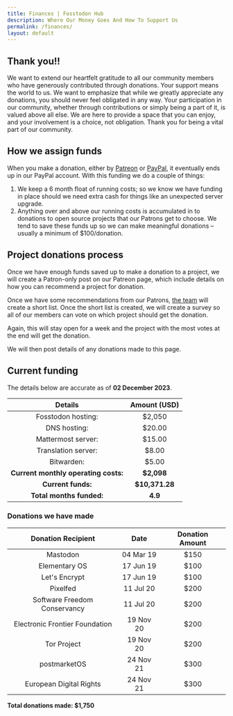 ```yaml
---
title: Finances | Fosstodon Hub
description: Where Our Money Goes And How To Support Us 
permalink: /finances/
layout: default
---
```

## Thank you!! 

We want to extend our heartfelt gratitude to all our community members who have generously contributed through donations. Your support means the world to us. We want to emphasize that while we greatly appreciate any donations, you should never feel obligated in any way. Your participation in our community, whether through contributions or simply being a part of it, is valued above all else. We are here to provide a space that you can enjoy, and your involvement is a choice, not obligation. Thank you for being a vital part of our community.

## How we assign funds

When you make a donation, either by [Patreon](https://patreon.com/fosstodon) or [PayPal](https://paypal.me/fosstodonorg), it eventually ends up in our PayPal account. With this funding we do a couple of things:

1.  We keep a 6 month float of running costs; so we know we have funding in place should we need extra cash for things like an unexpected server upgrade.
2.  Anything over and above our running costs is accumulated in to donations to open source projects that our Patrons get to choose. We tend to save these funds up so we can make meaningful donations – usually a minimum of $100/donation.

## Project donations process

Once we have enough funds saved up to make a donation to a project, we will create a Patron-only post on our Patreon page, which include details on how you can recommend a project for donation.

Once we have some recommendations from our Patrons, [the team](/team) will create a short list. Once the short list is created, we will create a survey so all of our members can vote on which project should get the donation.

Again, this will stay open for a week and the project with the most votes at the end will get the donation.

We will then post details of any donations made to this page.

## Current funding

The details below are accurate as of **02 December 2023**.

|             Details            | Amount (USD) |
|:------------------------------:|:------------:|
| Fosstodon hosting: | $2,050      |
| DNS hosting: | $20.00       |
| Mattermost server: | $15.00       |
| Translation server: | $8.00       |
| Bitwarden: | $5.00       |
| **Current monthly operating costs:** | **$2,098**      |
| **Current funds:**       | **$10,371.28** |
| **Total months funded:**           | **4.9**   |

### Donations we have made

| Donation Recipient | Date | Donation Amount |
|:------------------:|:----:|:---------------:|
|  Mastodon                  |  04 Mar 19    | $150                |
|  Elementary OS                  |  17 Jun 19    | $100                |
|  Let's Encrypt                  |  17 Jun 19    | $100                |
|  Pixelfed                  |  11 Jul 20    | $200                |
|  Software Freedom Conservancy                  |  11 Jul 20    | $200                |
|  Electronic Frontier Foundation                 |  19 Nov 20    | $200                |
|  Tor Project                  |  19 Nov 20    | $200                |
|  postmarketOS                 |  24 Nov 21    | $300                |
|  European Digital Rights                  |  24 Nov 21    | $300                |

**Total donations made: $1,750**
